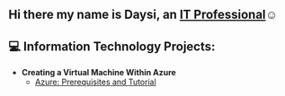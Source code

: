 ## Hi there my name is Daysi, an <a href="https://linkedin.com/in/daysi-retana-/">IT Professional</a>☺</h1>

<h2> 💻 Information Technology Projects:</h2>

- <b>Creating a Virtual Machine Within Azure</b>
  - [Azure: Prerequisites and Tutorial](https://github.com/daysiret/PrerequisitesandTutorial)



